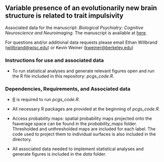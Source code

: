 ## Variable presence of an evolutionarily new brain structure is related to trait impulsivity

Associated data for the manuscript: *Biological Psychiatry: Cognitive Neuroscience and Neuroimaging*. The manuscript is available at [here](https://www.biorxiv.org/content/10.1101/2023.02.10.528061v1).

For questions and/or additional data requests please email Ethan Willbrand (willbrand@wisc.edu) or Kevin Weiner (kweiner@berkeley.edu)
  
### Instructions for use and associated data ### 
  - To run statistical analyses and generate relevant figures open and run the R file included in this repository: *pcgs_code.R*. 

### Dependencies, Requirements, and Associated data ###
  - [R](https://www.r-project.org) is required to run *pcgs_code.R*.

  - All necessary R packages are provided at the beginning of *pcgs_code.R*.
  
  - Access probability maps: spatial probability maps projected onto the fsaverage space can be found in the *probability_maps* folder. Thresholded and unthresholded maps are included for each label. The code used to project them to individual surfaces is also included in the directory.
  
  - All associated data needed to implement statistical analyses and generate figures is included in the *data* folder.
